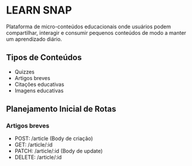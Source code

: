 # LEARN SNAP
Plataforma de micro-conteúdos  educacionais onde usuários podem compartilhar, interagir e consumir pequenos conteúdos de modo a manter um aprendizado diário.

## Tipos de Conteúdos
- Quizzes
- Artigos breves
- Citações educativas
- Imagens educativas

## Planejamento Inicial de Rotas
### Artigos breves
- POST: /article (Body de criação)
- GET: /article/:id
- PATCH: /article/:id (Body de update)
- DELETE: /article/:id